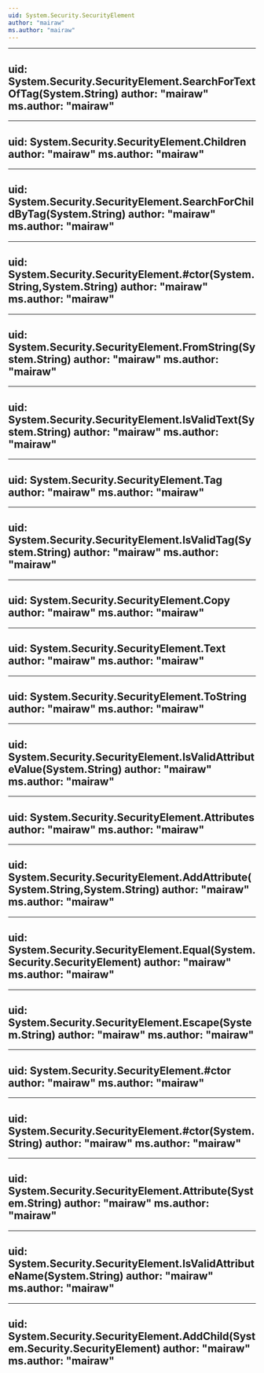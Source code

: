 ```yaml
---
uid: System.Security.SecurityElement
author: "mairaw"
ms.author: "mairaw"
---
```


---
uid: System.Security.SecurityElement.SearchForTextOfTag(System.String)
author: "mairaw"
ms.author: "mairaw"
---

---
uid: System.Security.SecurityElement.Children
author: "mairaw"
ms.author: "mairaw"
---

---
uid: System.Security.SecurityElement.SearchForChildByTag(System.String)
author: "mairaw"
ms.author: "mairaw"
---

---
uid: System.Security.SecurityElement.#ctor(System.String,System.String)
author: "mairaw"
ms.author: "mairaw"
---

---
uid: System.Security.SecurityElement.FromString(System.String)
author: "mairaw"
ms.author: "mairaw"
---

---
uid: System.Security.SecurityElement.IsValidText(System.String)
author: "mairaw"
ms.author: "mairaw"
---

---
uid: System.Security.SecurityElement.Tag
author: "mairaw"
ms.author: "mairaw"
---

---
uid: System.Security.SecurityElement.IsValidTag(System.String)
author: "mairaw"
ms.author: "mairaw"
---

---
uid: System.Security.SecurityElement.Copy
author: "mairaw"
ms.author: "mairaw"
---

---
uid: System.Security.SecurityElement.Text
author: "mairaw"
ms.author: "mairaw"
---

---
uid: System.Security.SecurityElement.ToString
author: "mairaw"
ms.author: "mairaw"
---

---
uid: System.Security.SecurityElement.IsValidAttributeValue(System.String)
author: "mairaw"
ms.author: "mairaw"
---

---
uid: System.Security.SecurityElement.Attributes
author: "mairaw"
ms.author: "mairaw"
---

---
uid: System.Security.SecurityElement.AddAttribute(System.String,System.String)
author: "mairaw"
ms.author: "mairaw"
---

---
uid: System.Security.SecurityElement.Equal(System.Security.SecurityElement)
author: "mairaw"
ms.author: "mairaw"
---

---
uid: System.Security.SecurityElement.Escape(System.String)
author: "mairaw"
ms.author: "mairaw"
---

---
uid: System.Security.SecurityElement.#ctor
author: "mairaw"
ms.author: "mairaw"
---

---
uid: System.Security.SecurityElement.#ctor(System.String)
author: "mairaw"
ms.author: "mairaw"
---

---
uid: System.Security.SecurityElement.Attribute(System.String)
author: "mairaw"
ms.author: "mairaw"
---

---
uid: System.Security.SecurityElement.IsValidAttributeName(System.String)
author: "mairaw"
ms.author: "mairaw"
---

---
uid: System.Security.SecurityElement.AddChild(System.Security.SecurityElement)
author: "mairaw"
ms.author: "mairaw"
---
